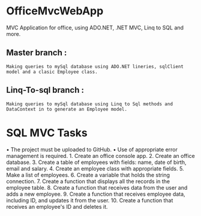 # OfficeMvcWebApp
MVC Application for office, using ADO.NET, .NET MVC, Linq to SQL and more.

## Master branch : 
    Making queries to mySql database using ADO.NET lineries, sqlClient model and a clasic Employee class.
## Linq-To-sql branch :
    Making queries to mySql database using Linq to Sql methods and DataContext in to generate an Employee model.

# SQL MVC Tasks
• The project must be uploaded to GitHub.
• Use of appropriate error management is required.
    1. Create an office console app.
    2. Create an office database.
    3. Create a table of employees with fields: name, date of birth, email and salary.
    4. Create an employee class with appropriate fields.
    5. Make a list of employees.
    6. Create a variable that holds the string connection.
    7. Create a function that displays all the records in the employee table.
    8. Create a function that receives data from the user and adds a new employee.
    9. Create a function that receives employee data, including ID, and updates it from the user.
    10. Create a function that receives an employee's ID and deletes it.
